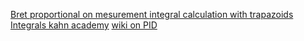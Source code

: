 [Bret proportional on mesurement ](http://brettbeauregard.com/blog/2017/06/introducing-proportional-on-measurement/)
[integral calculation with trapazoids](https://en.wikipedia.org/wiki/Trapezoidal_rule)
[Integrals kahn academy](https://youtu.be/__Uw1SXPW7s)
[wiki on PID](https://en.wikipedia.org/wiki/PID_controller#Fundamental_operation)
